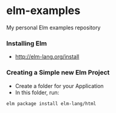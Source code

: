 # elm-examples

My personal Elm examples repository

### Installing Elm

* http://elm-lang.org/install

### Creating a Simple new Elm Project

* Create a folder for your Application
* In this folder, run:
```bash
elm package install elm-lang/html
```


